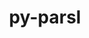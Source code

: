 ---
title: "py-parsl"
layout: cache
categories: [package, develop-2024-05-26]
meta: {"versions": ["2023.08.21"], "compilers": ["gcc@=11.4.0", "gcc@=9.4.0", "oneapi@=2024.0.0"], "oss": ["ubuntu20.04", "ubuntu22.04"], "platforms": ["linux"], "targets": ["neoverse_v1", "neoverse_v2", "ppc64le", "x86_64_v3"], "stacks": ["e4s", "e4s-neoverse-v2", "e4s-neoverse_v1", "e4s-oneapi", "e4s-power", "root"], "num_specs": 5, "num_specs_by_stack": {"e4s-power": 1, "root": 5, "e4s-neoverse_v1": 1, "e4s-neoverse-v2": 1, "e4s": 1, "e4s-oneapi": 1}}
spec_details: [{"hash": "4zjhsusvtuhcsekvhebcwwxy4llhh4y7", "compiler": "gcc@=9.4.0", "versions": ["2023.08.21"], "os": "ubuntu20.04", "platform": "linux", "target": "ppc64le", "variants": ["build_system=python_pip", "~monitoring"], "stacks": ["e4s-power", "root"], "size": "-", "tarball": "https://binaries.spack.io/develop-2024-05-26/build_cache/linux-ubuntu20.04-ppc64le/gcc-9.4.0/py-parsl-2023.08.21/linux-ubuntu20.04-ppc64le-gcc-9.4.0-py-parsl-2023.08.21-4zjhsusvtuhcsekvhebcwwxy4llhh4y7.spack"}, {"hash": "hwpkfkqjcpprjy7b67ryxvmx2n76zsq7", "compiler": "gcc@=11.4.0", "versions": ["2023.08.21"], "os": "ubuntu22.04", "platform": "linux", "target": "neoverse_v1", "variants": ["build_system=python_pip", "~monitoring"], "stacks": ["e4s-neoverse_v1", "root"], "size": "-", "tarball": "https://binaries.spack.io/develop-2024-05-26/build_cache/linux-ubuntu22.04-neoverse_v1/gcc-11.4.0/py-parsl-2023.08.21/linux-ubuntu22.04-neoverse_v1-gcc-11.4.0-py-parsl-2023.08.21-hwpkfkqjcpprjy7b67ryxvmx2n76zsq7.spack"}, {"hash": "wl6esa3dcoy33j6qwyniybonegyjjcwg", "compiler": "gcc@=11.4.0", "versions": ["2023.08.21"], "os": "ubuntu22.04", "platform": "linux", "target": "neoverse_v2", "variants": ["build_system=python_pip", "~monitoring"], "stacks": ["e4s-neoverse-v2", "root"], "size": "-", "tarball": "https://binaries.spack.io/develop-2024-05-26/build_cache/linux-ubuntu22.04-neoverse_v2/gcc-11.4.0/py-parsl-2023.08.21/linux-ubuntu22.04-neoverse_v2-gcc-11.4.0-py-parsl-2023.08.21-wl6esa3dcoy33j6qwyniybonegyjjcwg.spack"}, {"hash": "z3fxz4nxadwlqip4xl43sluwcegap64x", "compiler": "gcc@=11.4.0", "versions": ["2023.08.21"], "os": "ubuntu22.04", "platform": "linux", "target": "x86_64_v3", "variants": ["build_system=python_pip", "~monitoring"], "stacks": ["e4s", "root"], "size": "-", "tarball": "https://binaries.spack.io/develop-2024-05-26/build_cache/linux-ubuntu22.04-x86_64_v3/gcc-11.4.0/py-parsl-2023.08.21/linux-ubuntu22.04-x86_64_v3-gcc-11.4.0-py-parsl-2023.08.21-z3fxz4nxadwlqip4xl43sluwcegap64x.spack"}, {"hash": "2qwxpa7aj54l742ncpvsvgyqbrccbvjv", "compiler": "oneapi@=2024.0.0", "versions": ["2023.08.21"], "os": "ubuntu22.04", "platform": "linux", "target": "x86_64_v3", "variants": ["build_system=python_pip", "~monitoring"], "stacks": ["e4s-oneapi", "root"], "size": "-", "tarball": "https://binaries.spack.io/develop-2024-05-26/build_cache/linux-ubuntu22.04-x86_64_v3/oneapi-2024.0.0/py-parsl-2023.08.21/linux-ubuntu22.04-x86_64_v3-oneapi-2024.0.0-py-parsl-2023.08.21-2qwxpa7aj54l742ncpvsvgyqbrccbvjv.spack"}]
---